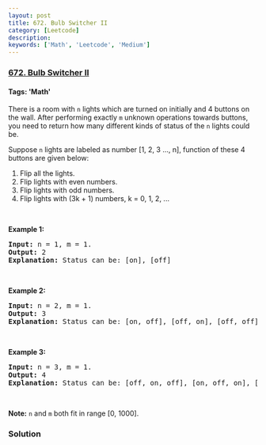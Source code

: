 ```yaml
---
layout: post
title: 672. Bulb Switcher II
category: [Leetcode]
description: 
keywords: ['Math', 'Leetcode', 'Medium']
---
```

### [672. Bulb Switcher II](https://leetcode.com/problems/bulb-switcher-ii)

#### Tags: 'Math'

<div class="content__u3I1 question-content__JfgR"><div><p>There is a room with <code>n</code> lights which are turned on initially and 4 buttons on the wall. After performing exactly <code>m</code> unknown operations towards buttons, you need to return how many different kinds of status of the <code>n</code> lights could be.</p>
<p>Suppose <code>n</code> lights are labeled as number [1, 2, 3 ..., n], function of these 4 buttons are given below:</p>
<ol>
<li>Flip all the lights.</li>
<li>Flip lights with even numbers.</li>
<li>Flip lights with odd numbers.</li>
<li>Flip lights with (3k + 1) numbers, k = 0, 1, 2, ...</li>
</ol>
<p> </p>
<p><b>Example 1:</b></p>
<pre><b>Input:</b> n = 1, m = 1.
<b>Output:</b> 2
<b>Explanation:</b> Status can be: [on], [off]
</pre>
<p> </p>
<p><b>Example 2:</b></p>
<pre><b>Input:</b> n = 2, m = 1.
<b>Output:</b> 3
<b>Explanation:</b> Status can be: [on, off], [off, on], [off, off]
</pre>
<p> </p>
<p><b>Example 3:</b></p>
<pre><b>Input:</b> n = 3, m = 1.
<b>Output:</b> 4
<b>Explanation:</b> Status can be: [off, on, off], [on, off, on], [off, off, off], [off, on, on].
</pre>
<p> </p>
<p><b>Note:</b> <code>n</code> and <code>m</code> both fit in range [0, 1000].</p>
</div></div>

### Solution
